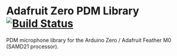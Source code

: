 # Adafruit Zero PDM Library [![Build Status](https://travis-ci.com/adafruit/Adafruit_ZeroPDM.svg?branch=master)](https://travis-ci.com/adafruit/Adafruit_ZeroPDM)

PDM microphone library for the Arduino Zero / Adafruit Feather M0 (SAMD21 processor).
